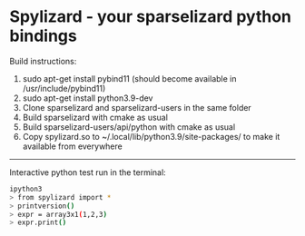 # Spylizard - your sparselizard python bindings

Build instructions:

1. sudo apt-get install pybind11 (should become available in /usr/include/pybind11)
1. sudo apt-get install python3.9-dev
1. Clone sparselizard and sparselizard-users in the same folder
1. Build sparselizard with cmake as usual
1. Build sparselizard-users/api/python with cmake as usual
1. Copy spylizard.so to ~/.local/lib/python3.9/site-packages/ to make it available from everywhere

---

Interactive python test run in the terminal:

```bash
ipython3
> from spylizard import *
> printversion()
> expr = array3x1(1,2,3)
> expr.print()
```
